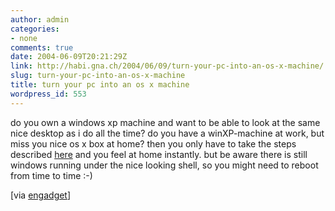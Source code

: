 ```yaml
---
author: admin
categories:
- none
comments: true
date: 2004-06-09T20:21:29Z
link: http://habi.gna.ch/2004/06/09/turn-your-pc-into-an-os-x-machine/
slug: turn-your-pc-into-an-os-x-machine
title: turn your pc into an os x machine
wordpress_id: 553
---
```


do you own a windows xp machine and want to be able to look at the same nice desktop as i do all the time?
do you have a winXP-machine at work, but miss you nice os x box at home?
then you only have to take the steps described [here](http://www.engadget.com/entry/8828351836181248/) and you feel at home instantly. but be aware there is still windows running under the nice looking shell, so you might need to reboot from time to time :-)

[via [engadget](http://www.engadget.com/entry/8828351836181248/)]
